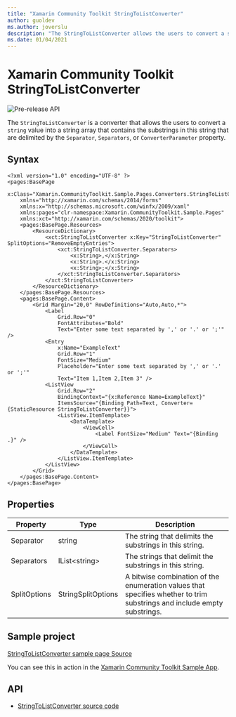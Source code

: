 ```yaml
---
title: "Xamarin Community Toolkit StringToListConverter"
author: guoldev
ms.author: joverslu
description: "The StringToListConverter allows the users to convert a string value into a string array that contains the substrings in the string that are delimited by one or more separators."
ms.date: 01/04/2021
---
```


# Xamarin Community Toolkit StringToListConverter

![Pre-release API](~/images/pre-release.png)

The `StringToListConverter` is a converter that allows the users to convert a `string` value into a string array that contains the substrings in this string that are delimited by the `Separator`, `Separators`, or `ConverterParameter` property.

## Syntax

```xaml
<?xml version="1.0" encoding="UTF-8" ?>
<pages:BasePage
    x:Class="Xamarin.CommunityToolkit.Sample.Pages.Converters.StringToListConverterPage"
    xmlns="http://xamarin.com/schemas/2014/forms"
    xmlns:x="http://schemas.microsoft.com/winfx/2009/xaml"
    xmlns:pages="clr-namespace:Xamarin.CommunityToolkit.Sample.Pages"
    xmlns:xct="http://xamarin.com/schemas/2020/toolkit">
    <pages:BasePage.Resources>
        <ResourceDictionary>
            <xct:StringToListConverter x:Key="StringToListConverter" SplitOptions="RemoveEmptyEntries">
                <xct:StringToListConverter.Separators>
                    <x:String>,</x:String>
                    <x:String>.</x:String>
                    <x:String>;</x:String>
                </xct:StringToListConverter.Separators>
            </xct:StringToListConverter>
        </ResourceDictionary>
    </pages:BasePage.Resources>
    <pages:BasePage.Content>
        <Grid Margin="20,0" RowDefinitions="Auto,Auto,*">
            <Label
                Grid.Row="0"
                FontAttributes="Bold"
                Text="Enter some text separated by ',' or '.' or ';'" />
            <Entry
                x:Name="ExampleText"
                Grid.Row="1"
                FontSize="Medium"
                Placeholder="Enter some text separated by ',' or '.' or ';'"
                Text="Item 1,Item 2,Item 3" />
            <ListView
                Grid.Row="2"
                BindingContext="{x:Reference Name=ExampleText}"
                ItemsSource="{Binding Path=Text, Converter={StaticResource StringToListConverter}}">
                <ListView.ItemTemplate>
                    <DataTemplate>
                        <ViewCell>
                            <Label FontSize="Medium" Text="{Binding .}" />
                        </ViewCell>
                    </DataTemplate>
                </ListView.ItemTemplate>
            </ListView>
        </Grid>
    </pages:BasePage.Content>
</pages:BasePage>
```

## Properties

| Property | Type | Description |
| -- | -- | -- |
| Separator | string | The string that delimits the substrings in this string. |
| Separators | IList\<string\> | The strings that delimit the substrings in this string. |
| SplitOptions | StringSplitOptions | A bitwise combination of the enumeration values that specifies whether to trim substrings and include empty substrings. |

## Sample project

[StringToListConverter sample page Source](https://github.com/xamarin/XamarinCommunityToolkit/blob/main/samples/XCT.Sample/Pages/Converters/StringToListConverterPage.xaml)

You can see this in action in the [Xamarin Community Toolkit Sample App](https://github.com/xamarin/XamarinCommunityToolkit).

## API

* [StringToListConverter source code](https://github.com/xamarin/XamarinCommunityToolkit/blob/main/src/CommunityToolkit/Xamarin.CommunityToolkit/Converters/StringToListConverter.shared.cs)
